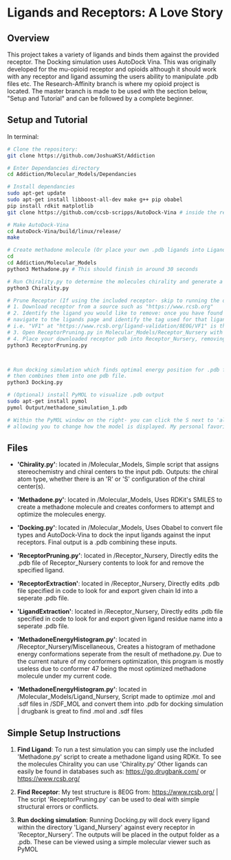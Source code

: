 # Ligands and Receptors: A Love Story

## Overview

This project takes a variety of ligands and binds them against the provided receptor. The Docking simulation uses AutoDock Vina. This was originally developed for the mu-opioid receptor and opioids although it should work with any receptor and ligand assuming the users ability to manipulate .pdb files etc.
The Research-Affinity branch is where my opioid project is located. The master branch is made to be used with the section below, "Setup and Tutorial" and can be followed by a complete beginner.

## Setup and Tutorial

In terminal:

```bash
# Clone the repository:
git clone https://github.com/JoshuaKSt/Addiction

# Enter Dependancies directory
cd Addiction/Molecular_Models/Dependancies

# Install dependancies
sudo apt-get update
sudo apt-get install libboost-all-dev make g++ pip obabel
pip install rdkit matplotlib
git clone https://github.com/ccsb-scripps/AutoDock-Vina # inside the repositories Dependancies directory install AutoDock-Vina

# Make AutoDock-Vina
cd AutoDock-Vina/build/linux/release/
make

# Create methadone molecule (Or place your own .pdb ligands into Ligand_Nursery)
cd
cd Addiction/Molecular_Models
python3 Methadone.py # This should finish in around 30 seconds

# Run Chirality.py to determine the molecules chirality and generate a simple graphs in the dir /Output/Additional_Models
python3 Chirality.py

# Prune Receptor (If using the included receptor- skip to running the docking simulation.)
# 1. Download receptor from a source such as "https://www.rcsb.org"
# 2. Identify the ligand you would like to remove: once you have found the receptor you would like to use
# navigate to the ligands page and identify the tag used for that ligand.
# i.e. "VF1" at "https://www.rcsb.org/ligand-validation/8E0G/VF1" is the methadone molecule I removed from the included mu-opioid receptor.
# 3. Open ReceptorPruning.py in Molecular_Models/Receptor_Nursery with your text editor and set "Ligand" equal to the tag of the ligand you would like to remove.
# 4. Place your downloaded receptor pdb into Receptor_Nursery, removing all included files other than the python script, and run the following command to get your pruned receptor:
python3 ReceptorPruning.py



# Run docking simulation which finds optimal energy position for .pdb files in Ligand_Nursery against Pruned .pdb files in Receptor_Nursery
# then combines them into one pdb file.
python3 Docking.py

# (Optional) install PyMOL to visualize .pdb output
sudo apt-get install pymol
pymol Output/methadone_simulation_1.pdb

# Within the PyMOL window on the right- you can click the S next to 'all' or the .pdb file name-
# allowing you to change how the model is displayed. My personal favorite is licorice.

```

## Files

- **'Chirality.py'**: located in /Molecular_Models, Simple script that assigns stereochemistry and chiral centers to the input pdb. Outputs: the chiral atom type, whether there is an 'R' or 'S' configuration of the chiral center(s).
  
- **'Methadone.py'**: located in /Molecular_Models, Uses RDKit's SMILES to create a methadone molecule and creates conformers to attempt and optimize the molecules energy.
  
- **'Docking.py'**: located in /Molecular_Models, Uses Obabel to convert file types and AutoDock-Vina to dock the input ligands against the input receptors. Final output is a .pdb combining these inputs.
  
- **'ReceptorPruning.py'**: located in /Receptor_Nursery, Directly edits the .pdb file of Receptor_Nursery contents to look for and remove the specified ligand.

- **'ReceptorExtraction'**: located in /Receptor_Nursery, Directly edits .pdb file specified in code to look for and export given chain Id into a seperate .pdb file.

- **'LigandExtraction'**: located in /Receptor_Nursery, Directly edits .pdb file specified in code to look for and export given ligand residue name into a seperate .pdb file.

- **'MethadoneEnergyHistogram.py'**: located in /Receptor_Nursery/Miscellaneous, Creates a histogram of methadone energy conformations seperate from the result of methadone.py. Due to the current nature of my conformers optimization, this program is mostly useless due to conformer 47 being the most optimized methadone molecule under my current code.

- **'MethadoneEnergyHistogram.py'**: located in /Molecular_Models/Ligand_Nursery, Script made to optimize .mol and .sdf files in /SDF_MOL and convert them into .pdb for docking simulation | drugbank is great to find .mol and .sdf files

## Simple Setup Instructions

1. **Find Ligand**: To run a test simulation you can simply use the included 'Methadone.py' script to create a methadone ligand using RDKit. To see the molecules Chirality you can use 'Chirality.py' 
Other ligands can easily be found in databases such as: https://go.drugbank.com/ or https://www.rcsb.org/

2. **Find Receptor**: My test structure is 8E0G from: https://www.rcsb.org/
| The script 'ReceptorPruning.py' can be used to deal with simple structural errors or conflicts. 

3. **Run docking simulation**: Running Docking.py will dock every ligand within the directory 'Ligand_Nursery' against every receptor in 'Receptor_Nursery'. The outputs will be placed in the output folder as a .pdb. These can be viewed using a simple molecular viewer such as PyMOL
